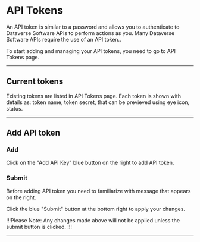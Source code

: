 # API Tokens

An API token is similar to a password and allows you to authenticate to Dataverse Software APIs to perform actions as you. Many Dataverse Software APIs require the use of an API token..

To start adding and managing your API tokens, you need to go to API Tokens page.

---

## Current tokens

Existing tokens are listed in API Tokens page. Each token is shown with details as: token name, token secret, that can be previeved using eye icon, status.

---

## Add API token

### Add

Click on the "Add API Key" blue button on the right to add API token.

### Submit

Before adding API token you need to familiarize with message that appears on the right.

Click the blue "Submit" button at the bottom right to apply your changes.

!!!Please Note:
Any changes made above will not be applied unless the submit button is clicked.
!!!

---


